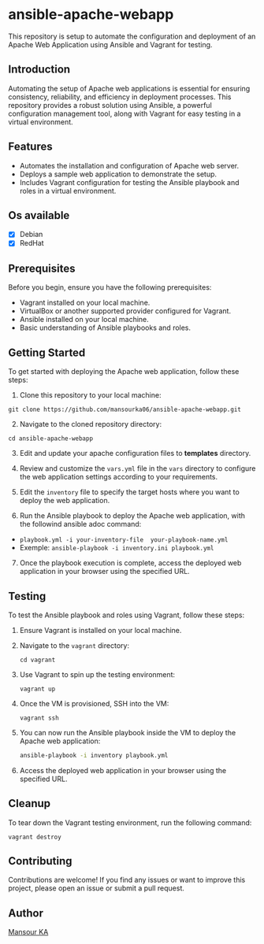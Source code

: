 # ansible-apache-webapp

This repository is setup to automate the configuration and deployment of an Apache Web Application using Ansible and Vagrant for testing.

## Introduction

Automating the setup of Apache web applications is essential for ensuring consistency, reliability, and efficiency in deployment processes. This repository provides a robust solution using Ansible, a powerful configuration management tool, along with Vagrant for easy testing in a virtual environment.

## Features

- Automates the installation and configuration of Apache web server.
- Deploys a sample web application to demonstrate the setup.
- Includes Vagrant configuration for testing the Ansible playbook and roles in a virtual environment.
  
## Os available

- [x] Debian
- [x] RedHat

## Prerequisites

Before you begin, ensure you have the following prerequisites:

- Vagrant installed on your local machine.
- VirtualBox or another supported provider configured for Vagrant.
- Ansible installed on your local machine.
- Basic understanding of Ansible playbooks and roles.

## Getting Started

To get started with deploying the Apache web application, follow these steps:

1. Clone this repository to your local machine:
```
git clone https://github.com/mansourka06/ansible-apache-webapp.git
```
2. Navigate to the cloned repository directory:

```
cd ansible-apache-webapp
``` 
   
3. Edit and update your apache configuration files to **templates** directory.

4. Review and customize the `vars.yml` file in the `vars` directory to configure the web application settings according to your requirements.

5. Edit the `inventory` file to specify the target hosts where you want to deploy the web application.

6. Run the Ansible playbook to deploy the Apache web application, with the followind ansible adoc command:
   
- `playbook.yml -i your-inventory-file  your-playbook-name.yml`
- Exemple:  `ansible-playbook -i inventory.ini playbook.yml`

7. Once the playbook execution is complete, access the deployed web application in your browser using the specified URL.

## Testing

To test the Ansible playbook and roles using Vagrant, follow these steps:

1. Ensure Vagrant is installed on your local machine.

2. Navigate to the `vagrant` directory:

    ```
    cd vagrant
    ```

3. Use Vagrant to spin up the testing environment:

    ```
    vagrant up
    ```

4. Once the VM is provisioned, SSH into the VM:

    ```
    vagrant ssh
    ```

5. You can now run the Ansible playbook inside the VM to deploy the Apache web application:

    ```bash
    ansible-playbook -i inventory playbook.yml
    ```

6. Access the deployed web application in your browser using the specified URL.

## Cleanup

To tear down the Vagrant testing environment, run the following command:

```
vagrant destroy
```

## Contributing
Contributions are welcome! If you find any issues or want to improve this project, please open an issue or submit a pull request.

## Author
[Mansour KA](https://github.com/mansourka06)
